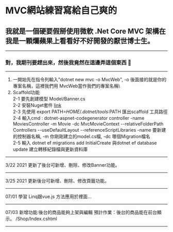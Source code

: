 # MVC網站練習寫給自己爽的
## 我就是一個硬要假掰使用微軟 \.Net Core MVC 架構在我是一顆爛蘋果上看看好不好開發的厭世博士生。
---
### 對，我期刊要趕出來，然後我竟然在這邊弄這個東西 🤪
---
1. 一開始先在指令列輸入"dotnet new mvc -o MvcWeb", -o 後面接的就是你的專案名稱，這裡我們用 MvcWeb當作我們的專案名稱\\
2. Scaffold功能 \
    2-1 要先創建模型 Model/Banner.cs\
    2-2 安裝Nuget套件 [link](https://docs.microsoft.com/zh-tw/aspnet/core/tutorials/first-mvc-app/adding-model?view=aspnetcore-5.0&tabs=visual-studio-code)\
    2-3 先使用 export PATH=$HOME/.dotnet/tools:$PATH 匯出scaffold 工具路徑\
    2-4 輸入cmd : 
    dotnet-aspnet-codegenerator controller -name MoviesController -m Movie -dc MvcMovieContext --relativeFolderPath Controllers --useDefaultLayout --referenceScriptLibraries
    -name 要新建的控制器名稱, -m 你剛剛建立的model.cs檔, -dc 哪個Migration檔名\
    2-5 輸入 dotnet ef migrations add InitialCreate 與dotnet ef database update 建立轉移紀錄檔與更新資料庫

---
3/22 2021 更新了後台可新增、刪除、修改Banner功能。

---

3/25 2021 更新後台可新增、刪除、修改頁籤功能。

---
07/01
學習 Linq跟vue.js 方法應用於裡面...

---
07/03 新增功能:後台的商品能夠上架與編輯
預計作業：後台的商品能在前台顯示。 /Shop/Index.cshtml

---